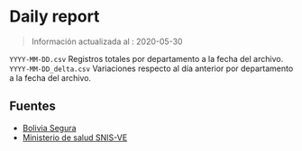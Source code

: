 # Daily report 
> Información actualizada al : 2020-05-30

`YYYY-MM-DD.csv`  Registros totales por departamento a la fecha del archivo. 
`YYYY-MM-DD_delta.csv`  Variaciones respecto al día anterior por departamento a la fecha del archivo. 


## Fuentes

* [Bolivia Segura](https://www.boliviasegura.gob.bo/)
* [Ministerio de salud SNIS-VE](https://snis.minsalud.gob.bo/)

